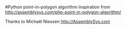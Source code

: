 #Python point-in-polygon algorithm
Inspiration from http://assemblysys.com/php-point-in-polygon-algorithm/

Thanks to Michaël Niessen  http://AssemblySys.com

